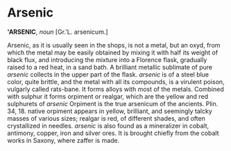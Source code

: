 # Arsenic

**'ARSENIC**, _noun_ \[Gr.'L. arsenicum.\]

Arsenic, as it is usually seen in the shops, is not a metal, but an oxyd, from which the metal may be easily obtained by mixing it with half its weight of black flux, and introducing the mixture into a Florence flask, gradually raised to a red heat, in a sand bath. A brilliant metallic sublimate of pure _arsenic_ collects in the upper part of the flask. _arsenic_ is of a steel blue color, quite brittle, and the metal with all its compounds, is a virulent poison, vulgarly called rats-bane. It forms alloys with most of the metals. Combined with sulphur it forms orpiment or realgar, which are the yellow and red sulphurets of _arsenic_ Orpiment is the true arsenicum of the ancients. Plin. 34, 18. native orpiment appears in yellow, brilliant, and seemingly talcky masses of various sizes; realgar is red, of different shades, and often crystallized in needles. _arsenic_ is also found as a mineralizer in cobalt, antimony, copper, iron and silver ores. It is brought chiefly from the cobalt works in Saxony, where zaffer is made.